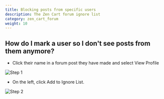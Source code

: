 ```yaml
---
title: Blocking posts from specific users 
description: The Zen Cart forum ignore list 
category: zen_cart_forum
weight: 10
---
```



## How do I mark a user so I don't see posts from them anymore?

- Click their name in a forum post they have made and select View Profile 

![Step 1](/images/ignore1.png)

- On the left, click Add to Ignore List.

![Step 2](/images/ignore2.png)


